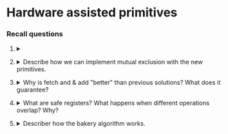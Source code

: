 # Hardware assisted primitives

### Recall questions

1. <details markdown=1><summary markdown="span">   </summary>
    
    \
    
</details>

2. <details markdown=1><summary markdown="span">  Describe how we can implement mutual exclusion with the new primitives. </summary>
    
    \
    ==Test & Set==:

	==Swap==:

	==Compare & Swap==
    
</details>

3. <details markdown=1><summary markdown="span">  Why is fetch and & add "better" than previous solutions? What does it guarantee?  </summary>
    
    \
    
</details>

4. <details markdown=1><summary markdown="span">  What are safe registers? What happens when different operations overlap? Why? </summary>
    
    \
	Overlap -> Read can return any value, written register can contain any value

</details>

5. <details markdown=1><summary markdown="span">  Describer how the bakery algorithm works. </summary>
    
    \
    
</details>